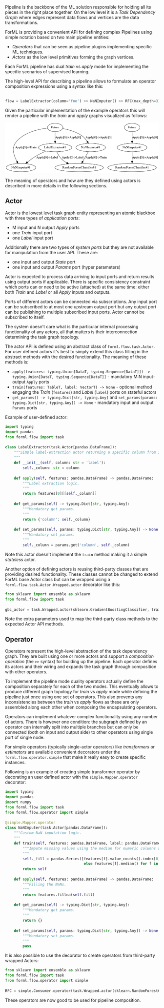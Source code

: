 Pipeline is the backbone of the ML solution responsible for holding all its pieces in the right place together. On the
low level it is a _Task Dependency Graph_ where edges represent data flows and vertices are the data transformations.

ForML is providing a convenient API for defining complex Pipelines using simple notation based on two main pipeline
entities:
* _Operators_ that can be seen as pipeline plugins implementing specific ML techniques.
* _Actors_ as the low level primitives forming the graph vertices.

Each ForML pipeline has dual _train_ vs _apply_ mode for implementing the specific scenarios of supervised learning.

The high-level API for describing a pipeline allows to formulate an operator composition expressions using a syntax
like this: 

```python

flow = LabelExtractor(column='foo') >> NaNImputer() >> RFC(max_depth=3)
```

Given the particular implementation of the example operators this will render a pipeline with the _train_ and _apply_
graphs visualized as follows:

![Pipeline DAGs](pipeline.png)

The meaning of operators and how are they defined using actors is described in more details in the following sections.

Actor
-----

Actor is the lowest level task graph entity representing an atomic blackbox with three types of _application ports_:
* M input and N output _Apply_ ports
* one _Train_ input port
* one _Label_ input port

Additionally there are two types of _system ports_ but they are not available for manipulation from the user API.
These are:
* one input and output _State_ port
* one input and output _Params_ port (hyper parameters) 

Actor is expected to process data arriving to input ports and return results using output ports if applicable. There is
specific consistency constraint which ports can or need to be active (attached) at the same time: either both _Train_
and _Label_ or all _Apply_ inputs and outputs.

Ports of different actors can be connected via subscriptions. Any input port can be subscribed to at most one upstream
output port but any output port can be publishing to multiple subscribed input ports. Actor cannot be subscribed to
itself.

The system doesn't care what is the particular internal processing functionality of any actors, all that matters is
their interconnection determining the task graph topology.

The actor API is defined using an abstract class of `forml.flow.task.Actor`. For user defined actors it's best to
simply extend this class filling in the abstract methods with the desired functionality. The meaning of these methods
is:

* `apply(features: typing.Union[DataT, typing.Sequence[DataT]]) -> typing.Union[DataT, typing.Sequence[DataT]]` - 
mandatory M:N input-output `Apply` ports 
* `train(features: TableT, label: VectorT) -> None` - optional method engaging the _Train_ (`features`) and _Label_
(`label`) ports on stateful actors
* `get_params() -> typing.Dict[str, typing.Any]` and `set_params(params: typing.Dict[str, typing.Any]) -> None` -
mandatory input and output `Params` ports

Example of user-defined actor:

```python
import typing
import pandas
from forml.flow import task

class LabelExtractor(task.Actor[pandas.DataFrame]):
    """Simple label-extraction actor returning a specific column from input feature set.
    """
    def __init__(self, column: str = 'label'):
        self._column: str = column
    
    def apply(self, features: pandas.DataFrame) -> pandas.DataFrame:
        """Label extraction logic.
        """
        return features[0][[self._column]]

    def get_params(self) -> typing.Dict[str, typing.Any]:
        """Mandatory get params.
        """
        return {'column': self._column}

    def set_params(self, params: typing.Dict[str, typing.Any]) -> None:
        """Mandatory set params.
        """
        self._column = params.get('column', self._column)
```

Note this actor doesn't implement the `train` method making it a simple _stateless_ actor.

Another option of defining actors is reusing third-party classes that are providing desired functionality. These classes
cannot be changed to extend ForML base Actor class but can be wrapped using a `forml.flow.task.Actor.Wrapped.actor`
decorator like this:

```python
from sklearn import ensemble as sklearn
from forml.flow import task

gbc_actor = task.Wrapped.actor(sklearn.GradientBoostingClassifier, train='fit', apply='predict_proba')
```

Note the extra parameters used to map the third-party class methods to the expected Actor API methods.


Operator
--------

Operators represent the high-level abstraction of the task dependency graph. They are built using one or more actors
and support a _composition operation_ (the `>>` syntax) for building up the pipeline. Each operator defines its actors
and their wiring and expands the task graph through composition with other operators.

To implement the pipeline mode duality operators actually define the composition separately for each of the two modes.
This eventually allows to produce different graph topology for _train_ vs _apply_ mode while defining the pipeline
just once using one set of operators. This also prevents any inconsistencies between the _train_ vs _apply_ flows as
these are only assembled along each other when composing the encapsulating operators.

Operators can implement whatever complex functionality using any number of actors. There is however one condition: the
subgraph defined by an operator can internally split into multiple branches but can only be connected (both on input and
output side) to other operators using single port of single node.

For simple operators (typically single-actor operators) like _transformers_ or _estimators_ are available convenient
decorators under the `forml.flow.operator.simple` that make it really easy to create specific instances.

Following is an example of creating simple transformer operator by decorating an user defined actor with the
`simple.Mapper.operator` decorator:

```python
import typing
import pandas
import numpy
from forml.flow import task
from forml.flow.operator import simple

@simple.Mapper.operator
class NaNImputer(task.Actor[pandas.DataFrame]):
    """Custom NaN imputation logic.
    """
    def train(self, features: pandas.DataFrame, label: pandas.DataFrame):
        """Impute missing values using the median for numeric columns and the most common value for string columns.
        """
        self._fill = pandas.Series([features[f].value_counts().index[0] if features[f].dtype == numpy.dtype('O')
                                    else features[f].median() for f in features], index=features.columns)
        return self

    def apply(self, features: pandas.DataFrame) -> pandas.DataFrame:
        """Filling the NaNs.
        """
        return features.fillna(self.fill)

    def get_params(self) -> typing.Dict[str, typing.Any]:
        """Mandatory get params.
        """
        return {}

    def set_params(self, params: typing.Dict[str, typing.Any]) -> None:
        """Mandatory set params.
        """
        pass
```

It is also possible to use the decorator to create operators from third-party wrapped Actors:

```python
from sklearn import ensemble as sklearn
from forml.flow import task
from forml.flow.operator import simple

RFC = simple.Consumer.operator(task.Wrapped.actor(sklearn.RandomForestClassifier, train='fit', apply='predict_proba'))
```

These operators are now good to be used for pipeline composition.